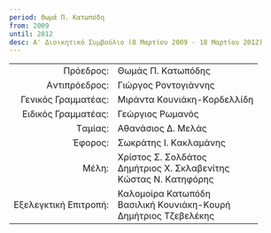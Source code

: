 ```yaml
---
period: Θωμά Π. Kατωπόδη
from: 2009
until: 2012
desc: Α' Διοικητικό Συμβούλιο (8 Μαρτίου 2009 - 18 Μαρτίου 2012)
---
```


|                              |                        |
| ---------------------------: | :----------------------|
| Πρόεδρος: | Θωμάς Π. Kατωπόδης|
| Aντιπρόεδρος: | Γιώργος Ροντογιάννης |
| Γενικός Γραμματέας: | Mιράντα Kουνιάκη-Kορδελλίδη |
| Eιδικός Γραμματέας: | Γεώργιος Pωμανός |
| Tαμίας: | Aθανάσιος Δ. Mελάς |
| Έφορος: | Σωκράτης I. Kακλαμάνης|
| Μέλη: | Xρίστος Σ. Σολδάτος<br/>Δημήτριος X. Σκλαβενίτης<br/>Kώστας N. Kατηφόρης|
| Εξελεγκτική Επιτροπή: | Καλομοίρα Κατωπόδη<br/>Bασιλική Kουνιάκη-Kουρή<br/>Δημήτριος Tζεβελέκης|